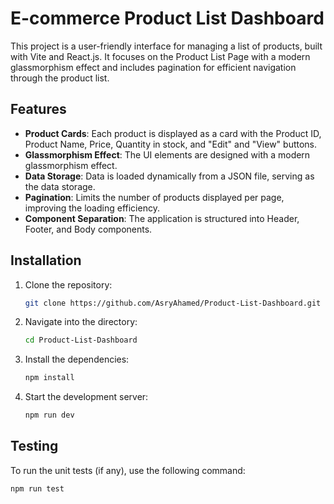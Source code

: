 # E-commerce Product List Dashboard

This project is a user-friendly interface for managing a list of products, built with Vite and React.js. It focuses on the Product List Page with a modern glassmorphism effect and includes pagination for efficient navigation through the product list.

## Features

- **Product Cards**: Each product is displayed as a card with the Product ID, Product Name, Price, Quantity in stock, and "Edit" and "View" buttons.
- **Glassmorphism Effect**: The UI elements are designed with a modern glassmorphism effect.
- **Data Storage**: Data is loaded dynamically from a JSON file, serving as the data storage.
- **Pagination**: Limits the number of products displayed per page, improving the loading efficiency.
- **Component Separation**: The application is structured into Header, Footer, and Body components.

## Installation

1. Clone the repository:
    ```bash
    git clone https://github.com/AsryAhamed/Product-List-Dashboard.git
    ```
2. Navigate into the directory:
    ```bash
    cd Product-List-Dashboard
    ```
3. Install the dependencies:
    ```bash
    npm install
    ```
4. Start the development server:
    ```bash
    npm run dev
    ```

## Testing

To run the unit tests (if any), use the following command:
```bash
npm run test

